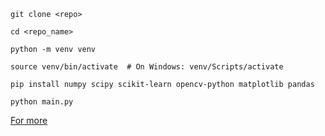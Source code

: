 ```
git clone <repo>

cd <repo_name>
```

```
python -m venv venv

source venv/bin/activate  # On Windows: venv/Scripts/activate
```

```
pip install numpy scipy scikit-learn opencv-python matplotlib pandas
```

```
python main.py
```

[For more](https://chatgpt.com/share/66f66ddb-da24-8003-b832-4e408767324a)